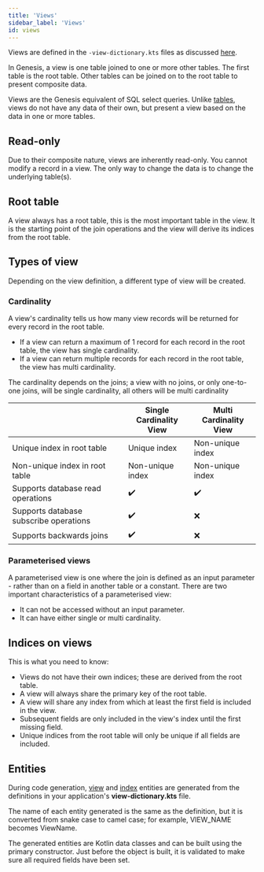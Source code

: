 ```yaml
---
title: 'Views'
sidebar_label: 'Views'
id: views
---
```




Views are defined in the `-view-dictionary.kts` files as discussed 
[here](/database/fields-tables-views/views/).

In Genesis, a view is one table joined to one or more other tables. The first table is the root table. Other tables can be joined on to the root table to present composite data. 

Views are the Genesis equivalent of SQL select queries. Unlike [tables](/database/data-types/table-entities/), views do not have any data of their own, but present a view based on the data in one or more tables. 

## Read-only

Due to their composite nature, views are inherently read-only. You cannot modify a record in a view. The only way
to change the data is to change the underlying table(s). 

## Root table

A view always has a root table, this is the most important table in the view. It is the starting point of the join
operations and the view will derive its indices from the root table.

## Types of view

Depending on the view definition, a different type of view will be created.

### Cardinality

A view's cardinality tells us how many view records will be returned for every record in the root table. 

- If a view can return a maximum of 1 record for each record in the root table, the view has single cardinality. 
- If a view can return multiple records for each record in the root table, the view has multi cardinality. 

The cardinality depends on the joins; a view with no joins, or only one-to-one joins, will be single 
cardinality, all others will be multi cardinality

|                                        | Single Cardinality <br/>  View | Multi Cardinality<br/> View |
|----------------------------------------|--------------------------------|-----------------------------|
| Unique index in root table             | Unique index                   | Non-unique index            |
| Non-unique index in root table         | Non-unique index               | Non-unique index            |
| Supports database read operations      | ✔️                             | ✔️                          |
| Supports database subscribe operations | ✔️                             | ❌                           |
| Supports backwards joins               | ✔️                             | ❌                           |

### Parameterised views

A parameterised view is one where the join is defined as an input parameter - rather than on a field in another table or a constant. 
There are two important characteristics of a parameterised view:
- It can not be accessed without an input parameter.
- It can have either single or multi cardinality.

## Indices on views

This is what you need to know:

- Views do not have their own indices; these are derived from the root table. 
- A view will always share the primary key of the root table.
- A view will share any index from which at least the first field is included in the view. 
- Subsequent fields are only included in the view's index until the first missing field. 
- Unique indices from the root table will only be unique if all fields are included.

## Entities

During code generation, [view](/database/data-types/views-entities/) and [index](/database/data-types/index-entities/) entities are generated from the definitions in your application's **view-dictionary.kts** file. 

The name of each entity generated is the same as the definition, but it is converted from snake case to camel case; for example, VIEW_NAME becomes ViewName.

The generated entities are Kotlin data classes and can be built using the primary constructor. Just before the object is built, it is validated to make sure all required fields have been set.
 